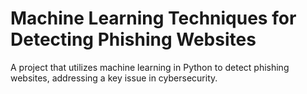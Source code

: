 # Machine Learning Techniques for Detecting Phishing Websites
 A project that utilizes machine learning in Python to detect phishing websites, addressing a key issue in cybersecurity.